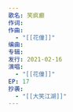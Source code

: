 ```yaml
---
歌名: 笑疯癫
作词: 
作曲:
  - "[[花僮]]"
编曲: 
专辑: 
发行: 2021-02-16
演唱:
  - "[[花僮]]"
EP: 17
抄袭:
  - "[[大笑江湖]]"
---
```


